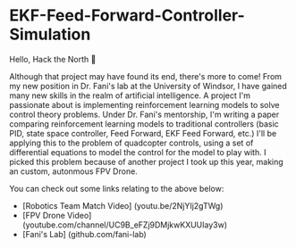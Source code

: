 # EKF-Feed-Forward-Controller-Simulation

Hello, Hack the North 👋

Although that project may have found its end, there's more to come! From my new position in Dr. Fani's lab at the University of Windsor, I have gained many new skills in the realm of artificial intelligence. A project I'm passionate about is implementing reinforcement learning models to solve control theory problems. Under Dr. Fani's mentorship, I'm writing a paper comparing reinforcement learning models to traditional controllers (basic PID, state space controller, Feed Forward, EKF Feed Forward, etc.) I'll be applying this to the problem of quadcopter controls, using a set of differential equations to model the control for the model to play with. I picked this problem because of another project I took up this year, making an custom, autonmous FPV Drone. 

You can check out some links relating to the above below:

 - [Robotics Team Match Video] (youtu.be/2NjYIj2gTWg)
 - [FPV Drone Video] (youtube.com/channel/UC9B_eFZj9DMjkwKXUUIay3w)
 - [Fani's Lab] (github.com/fani-lab)
